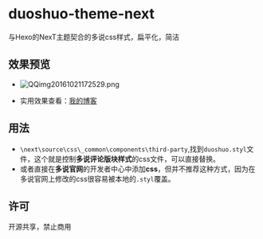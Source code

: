 # duoshuo-theme-next

与Hexo的NexT主题契合的多说css样式，扁平化，简洁

## 效果预览

- ![QQimg20161021172529.png](https://github.com/lnaif/lnaif.github.io/blob/master/uploads/QQimg20161021172529.png?raw=true)     


- 实用效果查看：[我的博客](http://lnaif.github.io/2016/10/21/duoshuo-theme-next/#more)

## 用法

- `\next\source\css\_common\components\third-party`,找到`duoshuo.styl`文件，这个就是控制**多说评论版块样式**的css文件，可以直接替换。
- 或者直接在**多说官网**的开发者中心中添加**css**，但并不推荐这种方式，因为在多说官网上修改的css很容易被本地的`.styl`覆盖。

## 许可

开源共享，禁止商用
